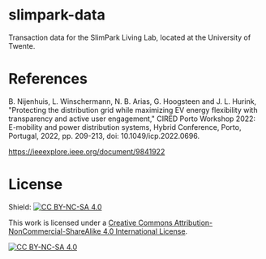 # slimpark-data
Transaction data for the SlimPark Living Lab, located at the University of Twente.

# References
B. Nijenhuis, L. Winschermann, N. B. Arias, G. Hoogsteen and J. L. Hurink, "Protecting the distribution grid while maximizing EV energy flexibility with transparency and active user engagement," CIRED Porto Workshop 2022: E-mobility and power distribution systems, Hybrid Conference, Porto, Portugal, 2022, pp. 209-213, doi: 10.1049/icp.2022.0696.

https://ieeexplore.ieee.org/document/9841922

# License
Shield: [![CC BY-NC-SA 4.0][cc-by-nc-sa-shield]][cc-by-nc-sa]

This work is licensed under a
[Creative Commons Attribution-NonCommercial-ShareAlike 4.0 International License][cc-by-nc-sa].

[![CC BY-NC-SA 4.0][cc-by-nc-sa-image]][cc-by-nc-sa]

[cc-by-nc-sa]: http://creativecommons.org/licenses/by-nc-sa/4.0/
[cc-by-nc-sa-image]: https://licensebuttons.net/l/by-nc-sa/4.0/88x31.png
[cc-by-nc-sa-shield]: https://img.shields.io/badge/License-CC%20BY--NC--SA%204.0-lightgrey.svg
